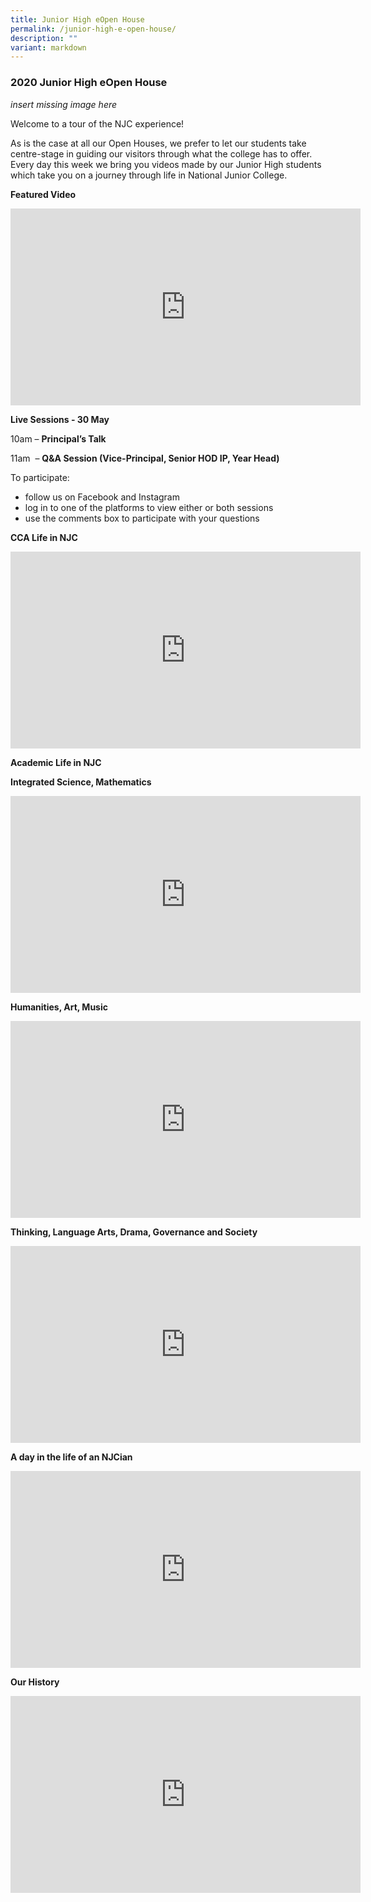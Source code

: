 ```yaml
---
title: Junior High eOpen House
permalink: /junior-high-e-open-house/
description: ""
variant: markdown
---
```

### 2020 Junior High eOpen House

*insert missing image here*

Welcome to a tour of the NJC experience!

As is the case at all our Open Houses, we prefer to let our students take centre-stage in guiding our visitors through what the college has to offer. Every day this week we bring you videos made by our Junior High students which take you on a journey through life in National Junior College.

**Featured Video**

<iframe width="560" height="315" src="https://www.youtube.com/embed/DmM1gd0OAB4" title="YouTube video player" frameborder="0" allow="accelerometer; autoplay; clipboard-write; encrypted-media; gyroscope; picture-in-picture" allowfullscreen=""></iframe>

**Live Sessions - 30 May**

10am –&nbsp;**Principal’s Talk**

11am&nbsp; –&nbsp;**Q&amp;A Session (Vice-Principal, Senior HOD IP, Year Head)**

To participate:

*   follow us on Facebook and Instagram
*   log in to one of the platforms to view either or both sessions
*   use the comments box to participate with your questions

**CCA Life in NJC**

<iframe width="560" height="315" src="https://www.youtube.com/embed/PkxLGE29nFk" title="YouTube video player" frameborder="0" allow="accelerometer; autoplay; clipboard-write; encrypted-media; gyroscope; picture-in-picture" allowfullscreen=""></iframe>

**Academic Life in NJC**

**Integrated Science, Mathematics**

<iframe width="560" height="315" src="https://www.youtube.com/embed/toH4SIW8cL4" title="YouTube video player" frameborder="0" allow="accelerometer; autoplay; clipboard-write; encrypted-media; gyroscope; picture-in-picture" allowfullscreen=""></iframe>

**Humanities, Art, Music**

<iframe width="560" height="315" src="https://www.youtube.com/embed/MNy2gN4RI-k" title="YouTube video player" frameborder="0" allow="accelerometer; autoplay; clipboard-write; encrypted-media; gyroscope; picture-in-picture" allowfullscreen=""></iframe>

**Thinking, Language Arts, Drama, Governance and Society**

<iframe width="560" height="315" src="https://www.youtube.com/embed/so1Beap-Qgc" title="YouTube video player" frameborder="0" allow="accelerometer; autoplay; clipboard-write; encrypted-media; gyroscope; picture-in-picture" allowfullscreen=""></iframe>

**A day in the life of an NJCian**

<iframe width="560" height="315" src="https://www.youtube.com/embed/TYEwyhdQHMg" title="YouTube video player" frameborder="0" allow="accelerometer; autoplay; clipboard-write; encrypted-media; gyroscope; picture-in-picture" allowfullscreen=""></iframe>

**Our History**

<iframe width="560" height="315" src="https://www.youtube.com/embed/DSub2lutbBg" title="YouTube video player" frameborder="0" allow="accelerometer; autoplay; clipboard-write; encrypted-media; gyroscope; picture-in-picture" allowfullscreen=""></iframe>